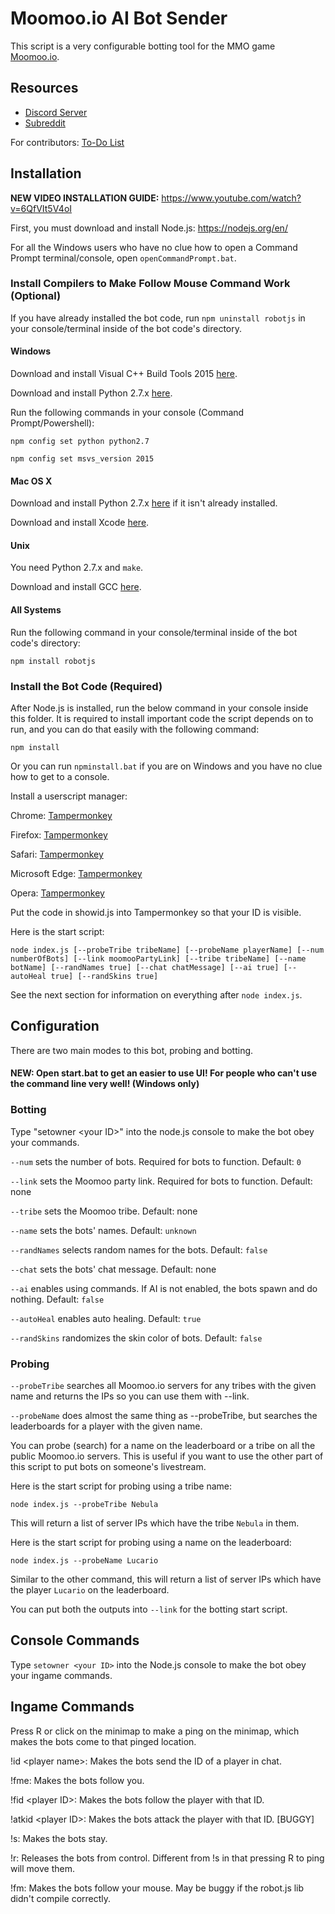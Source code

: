 # Moomoo.io AI Bot Sender

This script is a very configurable botting tool for the MMO game [Moomoo.io](http://moomoo.io).

## Resources

* [Discord Server](https://discord.gg/Uj3GWPy)
* [Subreddit](https://reddit.com/r/Nebula_Devs)

For contributors: [To-Do List](https://github.com/Mega-Mewthree/Moomoo-AI-Bot-Sender/projects/1)

## Installation

**NEW VIDEO INSTALLATION GUIDE:** https://www.youtube.com/watch?v=6QfVIt5V4oI

First, you must download and install Node.js: https://nodejs.org/en/

For all the Windows users who have no clue how to open a Command Prompt terminal/console, open `openCommandPrompt.bat`.

### Install Compilers to Make Follow Mouse Command Work (Optional)

If you have already installed the bot code, run `npm uninstall robotjs` in your console/terminal inside of the bot code's directory.

#### Windows

Download and install Visual C++ Build Tools 2015 [here](http://landinghub.visualstudio.com/visual-cpp-build-tools).

Download and install Python 2.7.x [here](https://www.python.org/downloads/release/python-2714/).

Run the following commands in your console (Command Prompt/Powershell):

  `npm config set python python2.7`
  
  `npm config set msvs_version 2015`
  
#### Mac OS X

Download and install Python 2.7.x [here](https://www.python.org/downloads/release/python-2714/) if it isn't already installed.

Download and install Xcode [here](https://developer.apple.com/xcode/download/).

#### Unix

You need Python 2.7.x and `make`.

Download and install GCC [here](https://gcc.gnu.org/).

#### All Systems

Run the following command in your console/terminal inside of the bot code's directory:

  `npm install robotjs`

### Install the Bot Code (Required)

After Node.js is installed, run the below command in your console inside this folder. It is required to install important code the script depends on to run, and you can do that easily with the following command:

    npm install
    
Or you can run `npminstall.bat` if you are on Windows and you have no clue how to get to a console.

Install a userscript manager:

Chrome: [Tampermonkey](https://chrome.google.com/webstore/detail/tampermonkey/dhdgffkkebhmkfjojejmpbldmpobfkfo?hl=en)

Firefox: [Tampermonkey](https://addons.mozilla.org/firefox/addon/tampermonkey/)

Safari: [Tampermonkey](http://tampermonkey.net/?browser=safari)

Microsoft Edge: [Tampermonkey](https://www.microsoft.com/store/p/tampermonkey/9nblggh5162s)

Opera: [Tampermonkey](https://addons.opera.com/extensions/details/tampermonkey-beta/)


Put the code in showid.js into Tampermonkey so that your ID is visible.


Here is the start script:

    node index.js [--probeTribe tribeName] [--probeName playerName] [--num numberOfBots] [--link moomooPartyLink] [--tribe tribeName] [--name botName] [--randNames true] [--chat chatMessage] [--ai true] [--autoHeal true] [--randSkins true]
    
See the next section for information on everything after `node index.js`.

## Configuration

There are two main modes to this bot, probing and botting.

#### NEW: Open start.bat to get an easier to use UI! For people who can't use the command line very well! (Windows only)

### Botting

Type "setowner \<your ID>" into the node.js console to make the bot obey your commands.

`--num` sets the number of bots. Required for bots to function. Default: `0`

`--link` sets the Moomoo party link. Required for bots to function. Default: none

`--tribe` sets the Moomoo tribe. Default: none

`--name` sets the bots' names. Default: `unknown`

`--randNames` selects random names for the bots. Default: `false`

`--chat` sets the bots' chat message. Default: none

`--ai` enables using commands. If AI is not enabled, the bots spawn and do nothing. Default: `false`

`--autoHeal` enables auto healing. Default: `true`

`--randSkins` randomizes the skin color of bots. Default: `false`

### Probing

`--probeTribe` searches all Moomoo.io servers for any tribes with the given name and returns the IPs so you can use them with --link.

`--probeName` does almost the same thing as --probeTribe, but searches the leaderboards for a player with the given name.

You can probe (search) for a name on the leaderboard or a tribe on all the public Moomoo.io servers. This is useful if you want to use the other part of this script to put bots on someone's livestream.

Here is the start script for probing using a tribe name:

    node index.js --probeTribe Nebula
    
This will return a list of server IPs which have the tribe `Nebula` in them.

Here is the start script for probing using a name on the leaderboard:

    node index.js --probeName Lucario
    
Similar to the other command, this will return a list of server IPs which have the player `Lucario` on the leaderboard.

You can put both the outputs into `--link` for the botting start script.

## Console Commands

Type `setowner <your ID>` into the Node.js console to make the bot obey your ingame commands.

## Ingame Commands

Press R or click on the minimap to make a ping on the minimap, which makes the bots come to that pinged location.

!id \<player name>: Makes the bots send the ID of a player in chat.
  
!fme: Makes the bots follow you.

!fid \<player ID>: Makes the bots follow the player with that ID.
  
!atkid \<player ID>: Makes the bots attack the player with that ID. [BUGGY]
  
!s: Makes the bots stay.

!r: Releases the bots from control. Different from !s in that pressing R to ping will move them.

!fm: Makes the bots follow your mouse. May be buggy if the robot.js lib didn't compile correctly.
